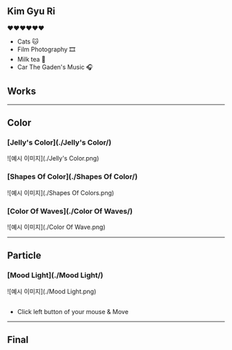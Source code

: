 ## Kim Gyu Ri
❤️❤️❤️❤️❤️❤️
* Cats 🐱
* Film Photography 🎞
* Milk tea 🍵
* Car The Gaden's Music 🎧

## Works
---
## Color
### [Jelly's Color](./Jelly's Color/)
![예시 이미지](./Jelly's Color.png)

### [Shapes Of Color](./Shapes Of Color/)
![예시 이미지](./Shapes Of Colors.png)

### [Color Of Waves](./Color Of Waves/)
![예시 이미지](./Color Of Wave.png)

---
## Particle
### [Mood Light](./Mood Light/)
![예시 이미지](./Mood Light.png)
##

* Click left button of your mouse & Move

---
## Final
